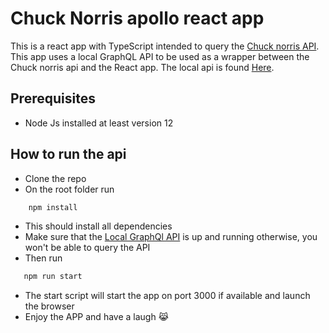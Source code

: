 # Chuck Norris apollo react app 
This is a react app with TypeScript intended to query the [Chuck norris API](https://api.chucknorris.io/api "Chuck norris api"). This app uses a local GraphQL API to be used as a wrapper between the Chuck norris api and the React app. The local api is found [Here](https://github.com/brungo1995/chuck-apollo-server "GraphQl api").

## Prerequisites
 * Node Js installed at least version 12

## How to run the api
 * Clone the repo
 * On the root folder run 
```bash
    npm install
```
 * This should install all dependencies
 * Make sure that the [Local GraphQl API](https://github.com/brungo1995/chuck-apollo-server "GraphQl api") is up and running otherwise, you won't be able to query the API 
 * Then run 
 ```bash
    npm run start
```
 * The start script will start the app on port 3000 if available and launch the browser 
 * Enjoy the APP and have a laugh 😹
